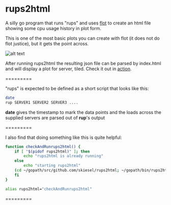 rups2html
=========

A silly go program that runs "rups" and uses [flot](https://github.com/flot) to create an html file showing some cpu usage history in plot form.

This is one of the most basic plots you can create with flot (it does not do flot justice), but it gets the point across.

![alt text](https://raw.github.com/skiesel/rups2html/master/images/screenshot.png "rups2html single tile screenshot")

After running rups2html the resulting json file can be parsed by index.html and will display a plot for server, tiled. Check it out in [action](http://www.cs.unh.edu/~skiesel/rups/).

=========

"rups" is expected to be defined as a short script that looks like this:

```bash
date
rup SERVER1 SERVER2 SERVER3 ....
```

**date** gives the timestamp to mark the data points and the loads across the supplied servers are parsed out of **rup**'s output

=========

I also find that doing something like this is quite helpful:
```bash
function checkAndRunrups2html() {
    if [ "$(pidof rups2html)" ]; then
        echo "rups2html is already running"
    else
        echo "starting rups2html"
	(cd ~/gopath/src/github.com/skiesel/rups2html; ~/gopath/bin/rups2html -scpremote="SERVER:path/to/rups.json" &)
    fi
}

alias rups2html="checkAndRunrups2html"
```
=========
